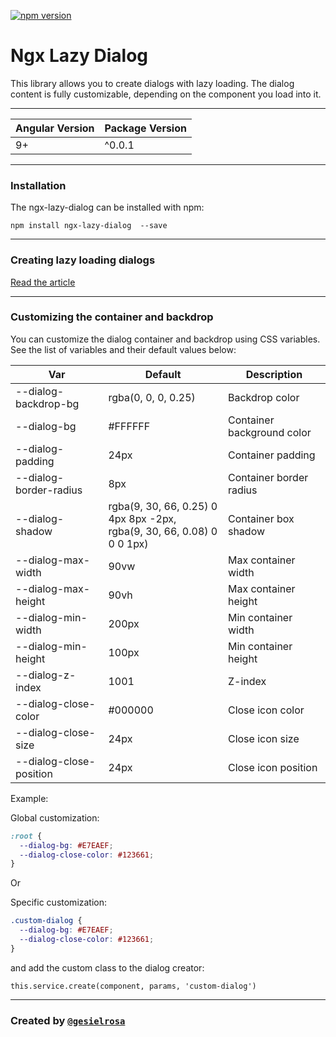 [![npm version](https://badge.fury.io/js/ngx-lazy-dialog.svg)](https://www.npmjs.com/package/ngx-lazy-dialog)

# Ngx Lazy Dialog

This library allows you to create dialogs with lazy loading.
The dialog content is fully customizable, depending on the component you load into it.

<hr>

| Angular Version | Package Version |
| ----------- | ----------- |
| 9+ | ^0.0.1 |

<hr>

### Installation

The ngx-lazy-dialog can be installed with npm:

`npm install ngx-lazy-dialog  --save`

<hr>

### Creating lazy loading dialogs

[Read the article](https://medium.com/@gesielr/ngx-lazy-dialog-lazy-loading-dialogs-in-angular-498edf937e3e)

<hr>

### Customizing the container and backdrop

You can customize the dialog container and backdrop using CSS variables.
See the list of variables and their default values below:

| Var | Default | Description |
| ----------- | ----------- | ----------- |
| --dialog-backdrop-bg | rgba(0, 0, 0, 0.25) | Backdrop color |
| --dialog-bg | #FFFFFF | Container background color |
| --dialog-padding | 24px | Container padding |
| --dialog-border-radius | 8px | Container border radius |
| --dialog-shadow | rgba(9, 30, 66, 0.25) 0 4px 8px -2px, <br>  rgba(9, 30, 66, 0.08) 0 0 0 1px) | Container box shadow |
| --dialog-max-width | 90vw | Max container width |
| --dialog-max-height | 90vh | Max container height |
| --dialog-min-width | 200px | Min container width |
| --dialog-min-height | 100px | Min container height |
| --dialog-z-index | 1001 | Z-index |
| --dialog-close-color | #000000 | Close icon color |
| --dialog-close-size | 24px | Close icon size |
| --dialog-close-position | 24px | Close icon position |


Example:

Global customization:

``` css
:root {
  --dialog-bg: #E7EAEF;
  --dialog-close-color: #123661;
}
```

Or

Specific customization:

``` css
.custom-dialog {
  --dialog-bg: #E7EAEF;
  --dialog-close-color: #123661;
}
```

and add the custom class to the dialog creator:

```
this.service.create(component, params, 'custom-dialog')
```


<hr>

### Created by [`@gesielrosa`](https://github.com/gesielrosa)
